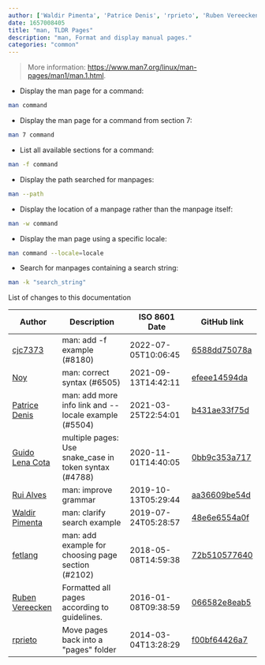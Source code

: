 ```yaml
---
author: ['Waldir Pimenta', 'Patrice Denis', 'rprieto', 'Ruben Vereecken', 'cjc7373', 'Noy', 'fetlang', 'Rui Alves', 'Guido Lena Cota']
date: 1657008405
title: "man, TLDR Pages"
description: "man, Format and display manual pages."
categories: "common"
---
```

> More information: <https://www.man7.org/linux/man-pages/man1/man.1.html>.

- Display the man page for a command:

```bash
man command
```

- Display the man page for a command from section 7:

```bash
man 7 command
```

- List all available sections for a command:

```bash
man -f command
```

- Display the path searched for manpages:

```bash
man --path
```

- Display the location of a manpage rather than the manpage itself:

```bash
man -w command
```

- Display the man page using a specific locale:

```bash
man command --locale=locale
```

- Search for manpages containing a search string:

```bash
man -k "search_string"
```
List of changes to this documentation


Author | Description | ISO 8601 Date | GitHub link
------|-----|-----|-----
[cjc7373](mailto:niuchangcun@gmail.com) | man: add -f example (#8180) | 2022-07-05T10:06:45 | [6588dd75078a](https://github.com/tldr-pages/tldr/commit/6588dd75078a1a6954403afd0aa50e4073922867)
[Noy](mailto:nbaltunian@gmail.com) | man: correct syntax (#6505) | 2021-09-13T14:42:11 | [efeee14594da](https://github.com/tldr-pages/tldr/commit/efeee14594dab9cc5dd082f03a53dbfa83298fb0)
[Patrice Denis](mailto:patrice.denis@gmail.com) | man: add more info link and --locale example (#5504) | 2021-03-25T22:54:01 | [b431ae33f75d](https://github.com/tldr-pages/tldr/commit/b431ae33f75dbfc3d554f9e611b4f1301ce12885)
[Guido Lena Cota](mailto:guido.lenacota@gmail.com) | multiple pages: Use snake_case in token syntax (#4788) | 2020-11-01T14:40:05 | [0bb9c353a717](https://github.com/tldr-pages/tldr/commit/0bb9c353a717513283f8cda8493e5370ca47219a)
[Rui Alves](mailto:up201606746@fe.up.pt) | man: improve grammar | 2019-10-13T05:29:44 | [aa36609be54d](https://github.com/tldr-pages/tldr/commit/aa36609be54d2cda894cd2d915e064bc7d371f1a)
[Waldir Pimenta](mailto:waldyrious@gmail.com) | man: clarify search example | 2019-07-24T05:28:57 | [48e6e6554a0f](https://github.com/tldr-pages/tldr/commit/48e6e6554a0f863c2a4f5be86d818d310252b1bf)
[fetlang](mailto:36645009+fetlang@users.noreply.github.com) | man: add example for choosing page section (#2102) | 2018-05-08T14:59:38 | [72b510577640](https://github.com/tldr-pages/tldr/commit/72b510577640097d47824fbea7e06f22d8999d07)
[Ruben Vereecken](mailto:rubenvereecken@gmail.com) | Formatted all pages according to guidelines. | 2016-01-08T09:38:59 | [066582e8eab5](https://github.com/tldr-pages/tldr/commit/066582e8eab57bce9861cc8d379e158d61f1cc95)
[rprieto](mailto:choicesmade@gmail.com) | Move pages back into a "pages" folder | 2014-03-04T13:28:29 | [f00bf64426a7](https://github.com/tldr-pages/tldr/commit/f00bf64426a792ee3aac792f9c0aec3f8b1eaa7d)

